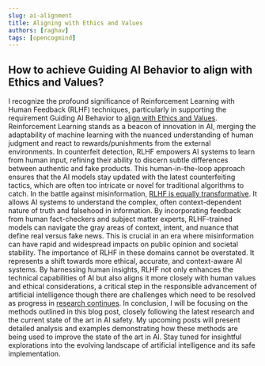 ```yaml
---
slug: ai-alignment
title: Aligning with Ethics and Values
authors: [raghav]
tags: [opencogmind]
---
```


## How to achieve Guiding AI Behavior to align with Ethics and Values?
I recognize the profound significance of Reinforcement Learning with Human Feedback (RLHF) techniques, particularly 
in supporting the requirement Guiding AI Behavior to [align with Ethics and Values](https://www.youtube.com/watch?v=fqC3D-zNJUM).
Reinforcement Learning stands as a beacon of innovation in AI, merging the adaptability of machine learning with the nuanced 
understanding of human judgment and react to rewards/punishments from the external environments. 
In counterfeit detection, RLHF empowers AI systems to learn from human input, refining their ability to discern 
subtle differences between authentic and fake products.
This human-in-the-loop approach ensures that the AI models stay updated with the latest counterfeiting tactics, 
which are often too intricate or novel for traditional algorithms to catch.
In the battle against misinformation, [RLHF is equally transformative](https://arxiv.org/abs/2303.02891). 
It allows AI systems to understand the complex, often context-dependent nature of truth and falsehood in information. 
By incorporating feedback from human fact-checkers and subject matter experts, RLHF-trained models can navigate the 
gray areas of context, intent, and nuance that define real versus fake news. This is crucial in an era where misinformation can have rapid and widespread impacts on public opinion and societal stability.
The importance of RLHF in these domains cannot be overstated.
It represents a shift towards more ethical, accurate, and context-aware AI systems. By harnessing human insights, 
RLHF not only enhances the technical capabilities of AI but also aligns it more closely with human 
values and ethical considerations, a critical step in the responsible advancement of artificial intelligence though there are challenges 
which need to be resolved as progress in [research continues](https://www.alignmentforum.org/posts/LqRD7sNcpkA9cmXLv/open-problems-and-fundamental-limitations-of-rlhf).
In conclusion, I will be focusing on the methods outlined in this blog post, closely following the latest
research and the current state of the art in AI safety.
My upcoming posts will present detailed analysis and examples 
demonstrating how these methods are being used to improve the state of the art in AI. 
Stay tuned for insightful explorations into the evolving landscape of artificial intelligence and its safe implementation.




